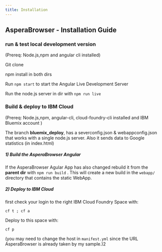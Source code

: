 ```yaml
---
title: Installation
---
```

## AsperaBrowser -  Installation Guide

### run & test local development version
(Prereq: Node.js,npm and angular cli installed)

Git clone

npm install in both dirs

Run `npm start` to start the Angular Live Development Server

Run the node.js server in dir with `npm run live`
 

### Build & deploy to IBM Cloud
(Prereq:  Node.js,npm, angular-cli, cloud-foundry-cli installed and IBM Bluemix account )

The branch **bluemix_deploy**, has a severconfig.json & webappconfig.json that works with a single node.js server.
Also it sends data to Google statistics (in index.html)   

##### 1) Build the AsperaBrowser Angular
If the AsperaBrowser Agular App has also changed rebuild it from the **parent dir** with `npm run build` .  This will create a new build in the `webapp/` directory that contains the static WebApp. 

##### 2) Deploy to IBM Cloud 
first check your login to the right  IBM Cloud Foundry Space with:
```
cf t ; cf a
```
Deploy to this space with:   
```
cf p 
``` 
(you may need to change the host in `manifest.yml` since the URL AsperaBrowser is already taken by my sample.)2